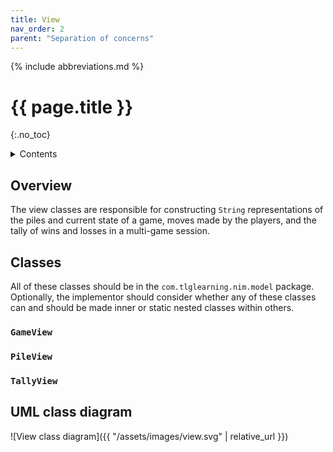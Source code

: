 ```yaml
---
title: View
nav_order: 2
parent: "Separation of concerns"
---
```


{% include abbreviations.md %}

# {{ page.title }}
{:.no_toc}

<details markdown="block">
  <summary>Contents</summary>
* TOC
{:toc}
</details>

## Overview

The view classes are responsible for constructing `String` representations of the piles and current state of a game, moves made by the players, and the tally of wins and losses in a multi-game session.

## Classes

All of these classes should be in the `com.tlglearning.nim.model` package. Optionally, the implementor should consider whether any of these classes can and should be made inner or static nested classes within others.

### `GameView`

### `PileView`

### `TallyView`

## UML class diagram

![View class diagram]({{ "/assets/images/view.svg" | relative_url }})